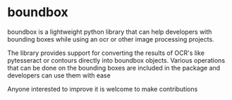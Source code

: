 # boundbox

boundbox is a lightweight python library that can help developers with bounding boxes while using an ocr or other image
processing projects.

The library provides support for converting the results of OCR's like pytesseract or contours directly into
boundbox objects. Various operations that can be done on the bounding boxes are included in the package and
developers can use them with ease

Anyone interested to improve it is welcome to make contributions

